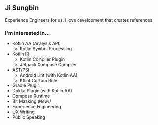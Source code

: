 ## Ji Sungbin

Experience Engineers for us. I love development that creates references.

### I'm interested in...

- Kotlin AA (Analysis API)
  - Kotlin Symbol Processing
- Kotlin IR
  - Kotlin Compiler Plugin
  - Jetpack Compose Compiler
- AST/PSI
  - Android Lint (with Kotlin AA)
  - Ktlint Custom Rule
- Gradle Plugin
- Dokka Plugin (with Kotlin AA)
- Compose Runtime
- Bit Masking *(New!)*
- Experience Engineering
- UX Writing
- Public Speaking
